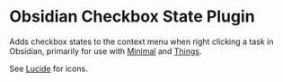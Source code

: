 # Obsidian Checkbox State Plugin

Adds checkbox states to the context menu when right clicking a task in Obsidian, primarily for use with [Minimal](https://github.com/kepano/obsidian-minimal) and [Things](https://github.com/colineckert/obsidian-things).

See [Lucide](https://lucide.dev/) for icons.